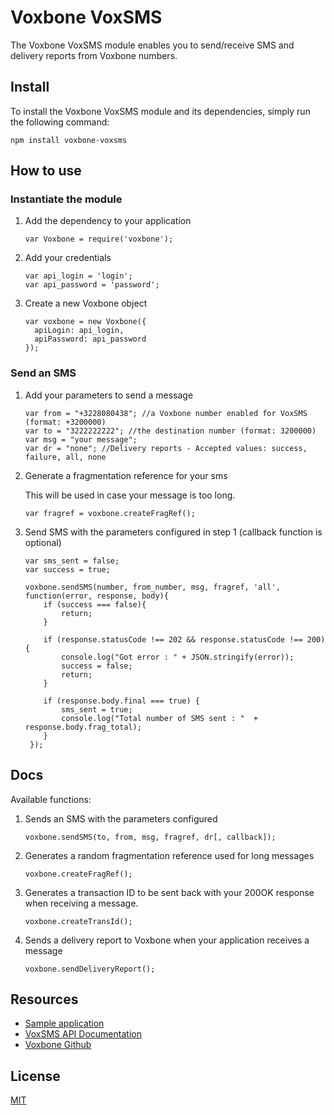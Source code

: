 # Voxbone VoxSMS

The Voxbone VoxSMS module enables you to send/receive SMS and delivery reports from Voxbone numbers.

## Install

To install the Voxbone VoxSMS module and its dependencies, simply run the following command:

`npm install voxbone-voxsms`

## How to use

### Instantiate the module
1. Add the dependency to your application

    `````
    var Voxbone = require('voxbone');
    `````

2. Add your credentials

    ````
    var api_login = 'login';
    var api_password = 'password';
    ````

3. Create a new Voxbone object

    `````
    var voxbone = new Voxbone({
      apiLogin: api_login,
      apiPassword: api_password
    });
    `````

### Send an SMS

1. Add your parameters to send a message

    `````
    var from = "+3228080438"; //a Voxbone number enabled for VoxSMS (format: +3200000)
    var to = "3222222222"; //the destination number (format: 3200000)
    var msg = "your message";
    var dr = "none"; //Delivery reports - Accepted values: success, failure, all, none
    `````

2. Generate a fragmentation reference for your sms

    This will be used in case your message is too long.

    `````
    var fragref = voxbone.createFragRef();
    `````

3. Send SMS with the parameters configured in step 1 (callback function is optional)

    `````
    var sms_sent = false;
    var success = true;
    
    voxbone.sendSMS(number, from_number, msg, fragref, 'all', function(error, response, body){
        if (success === false){
            return;
        }

        if (response.statusCode !== 202 && response.statusCode !== 200){
            console.log("Got error : " + JSON.stringify(error));
            success = false;
            return;
        }

        if (response.body.final === true) {
            sms_sent = true;
            console.log("Total number of SMS sent : "  + response.body.frag_total);
        }
     });
    `````

## Docs

Available functions:

1.  Sends an SMS with the parameters configured

    ````
    voxbone.sendSMS(to, from, msg, fragref, dr[, callback]);
    ````

2.  Generates a random fragmentation reference used for long messages

    `````
    voxbone.createFragRef();
    `````

3.  Generates a transaction ID to be sent back with your 200OK response when receiving a message.

    `````
    voxbone.createTransId();
    `````

4.  Sends a delivery report to Voxbone when your application receives a message

    `````
    voxbone.sendDeliveryReport();
    `````

## Resources
* [Sample application](https://github.com/voxbone/voxsms-client-node)
* [VoxSMS API Documentation](https://developers.voxbone.com/docs/sms/overview/)
* [Voxbone Github](https://github.com/voxbone)

## License

[MIT](LICENSE)

[npm-url]: https://npmjs.org/package/voxbone-voxsms
[downloads-url]: https://npmjs.org/package/voxbone-voxsms
